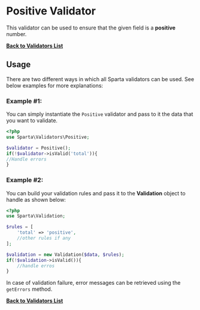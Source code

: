 # Positive Validator 
This validator can be used to ensure that the given field is a __positive__ number.

[**Back to Validators List**](./reference.md#validators-list)

## Usage

There are two different ways in which all Sparta validators can be used. See below examples for more explanations:


### Example #1:
You can simply instantiate the `Positive` validator and pass to it the data that you want to validate. 

```php
<?php
use Sparta\Validators\Positive;

$validator = Positive();
if(!$validator->isValid('total')){
//Handle errors
}
```


### Example #2:
You can build your validation rules and pass it to the __Validation__ object to handle as shown below:

```php
<?php
use Sparta\Validation;

$rules = [
	'total' => 'positive',
	//other rules if any
];

$validation = new Validation($data, $rules);
if(!$validation->isValid()){
	//handle erros
}

```

In case of validation failure, error messages can be retrieved using the `getErrors` method.


[**Back to Validators List**](./reference.md#validators-list)
